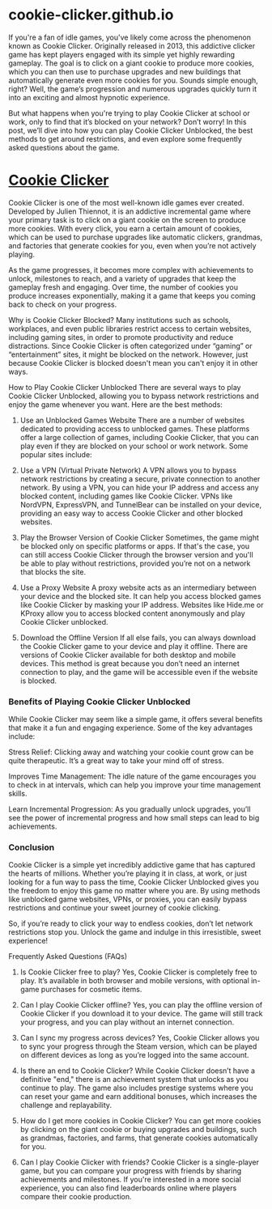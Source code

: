 # cookie-clicker.github.io
If you're a fan of idle games, you've likely come across the phenomenon known as Cookie Clicker. Originally released in 2013, this addictive clicker game has kept players engaged with its simple yet highly rewarding gameplay. The goal is to click on a giant cookie to produce more cookies, which you can then use to purchase upgrades and new buildings that automatically generate even more cookies for you. Sounds simple enough, right? Well, the game’s progression and numerous upgrades quickly turn it into an exciting and almost hypnotic experience.

But what happens when you're trying to play Cookie Clicker at school or work, only to find that it’s blocked on your network? Don’t worry! In this post, we’ll dive into how you can play Cookie Clicker Unblocked, the best methods to get around restrictions, and even explore some frequently asked questions about the game.

<a href=https://monkeymart.co/cookie-clicker-unblocked/><h1>Cookie Clicker</h1></a>
Cookie Clicker is one of the most well-known idle games ever created. Developed by Julien Thiennot, it is an addictive incremental game where your primary task is to click on a giant cookie on the screen to produce more cookies. With every click, you earn a certain amount of cookies, which can be used to purchase upgrades like automatic clickers, grandmas, and factories that generate cookies for you, even when you’re not actively playing.

As the game progresses, it becomes more complex with achievements to unlock, milestones to reach, and a variety of upgrades that keep the gameplay fresh and engaging. Over time, the number of cookies you produce increases exponentially, making it a game that keeps you coming back to check on your progress.

Why is Cookie Clicker Blocked?
Many institutions such as schools, workplaces, and even public libraries restrict access to certain websites, including gaming sites, in order to promote productivity and reduce distractions. Since Cookie Clicker is often categorized under “gaming” or “entertainment” sites, it might be blocked on the network. However, just because Cookie Clicker is blocked doesn't mean you can't enjoy it in other ways.

How to Play Cookie Clicker Unblocked
There are several ways to play Cookie Clicker Unblocked, allowing you to bypass network restrictions and enjoy the game whenever you want. Here are the best methods:

1. Use an Unblocked Games Website
There are a number of websites dedicated to providing access to unblocked games. These platforms offer a large collection of games, including Cookie Clicker, that you can play even if they are blocked on your school or work network. Some popular sites include:

2. Use a VPN (Virtual Private Network)
A VPN allows you to bypass network restrictions by creating a secure, private connection to another network. By using a VPN, you can hide your IP address and access any blocked content, including games like Cookie Clicker. VPNs like NordVPN, ExpressVPN, and TunnelBear can be installed on your device, providing an easy way to access Cookie Clicker and other blocked websites.

3. Play the Browser Version of Cookie Clicker
Sometimes, the game might be blocked only on specific platforms or apps. If that's the case, you can still access Cookie Clicker through the browser version and you'll be able to play without restrictions, provided you’re not on a network that blocks the site.

4. Use a Proxy Website
A proxy website acts as an intermediary between your device and the blocked site. It can help you access blocked games like Cookie Clicker by masking your IP address. Websites like Hide.me or KProxy allow you to access blocked content anonymously and play Cookie Clicker unblocked.

5. Download the Offline Version
If all else fails, you can always download the Cookie Clicker game to your device and play it offline. There are versions of Cookie Clicker available for both desktop and mobile devices. This method is great because you don’t need an internet connection to play, and the game will be accessible even if the website is blocked.

<h3>Benefits of Playing Cookie Clicker Unblocked </h3>
While Cookie Clicker may seem like a simple game, it offers several benefits that make it a fun and engaging experience. Some of the key advantages include:

Stress Relief: Clicking away and watching your cookie count grow can be quite therapeutic. It’s a great way to take your mind off of stress.

Improves Time Management: The idle nature of the game encourages you to check in at intervals, which can help you improve your time management skills.

Learn Incremental Progression: As you gradually unlock upgrades, you’ll see the power of incremental progress and how small steps can lead to big achievements.

<h3>Conclusion </h3>
Cookie Clicker is a simple yet incredibly addictive game that has captured the hearts of millions. Whether you’re playing it in class, at work, or just looking for a fun way to pass the time, Cookie Clicker Unblocked gives you the freedom to enjoy this game no matter where you are. By using methods like unblocked game websites, VPNs, or proxies, you can easily bypass restrictions and continue your sweet journey of cookie clicking.

So, if you’re ready to click your way to endless cookies, don’t let network restrictions stop you. Unlock the game and indulge in this irresistible, sweet experience!

Frequently Asked Questions (FAQs)
1. Is Cookie Clicker free to play?
Yes, Cookie Clicker is completely free to play. It’s available in both browser and mobile versions, with optional in-game purchases for cosmetic items.

2. Can I play Cookie Clicker offline?
Yes, you can play the offline version of Cookie Clicker if you download it to your device. The game will still track your progress, and you can play without an internet connection.

3. Can I sync my progress across devices?
Yes, Cookie Clicker allows you to sync your progress through the Steam version, which can be played on different devices as long as you’re logged into the same account.

4. Is there an end to Cookie Clicker?
While Cookie Clicker doesn’t have a definitive "end," there is an achievement system that unlocks as you continue to play. The game also includes prestige systems where you can reset your game and earn additional bonuses, which increases the challenge and replayability.

5. How do I get more cookies in Cookie Clicker?
You can get more cookies by clicking on the giant cookie or buying upgrades and buildings, such as grandmas, factories, and farms, that generate cookies automatically for you.

6. Can I play Cookie Clicker with friends?
Cookie Clicker is a single-player game, but you can compare your progress with friends by sharing achievements and milestones. If you're interested in a more social experience, you can also find leaderboards online where players compare their cookie production.

